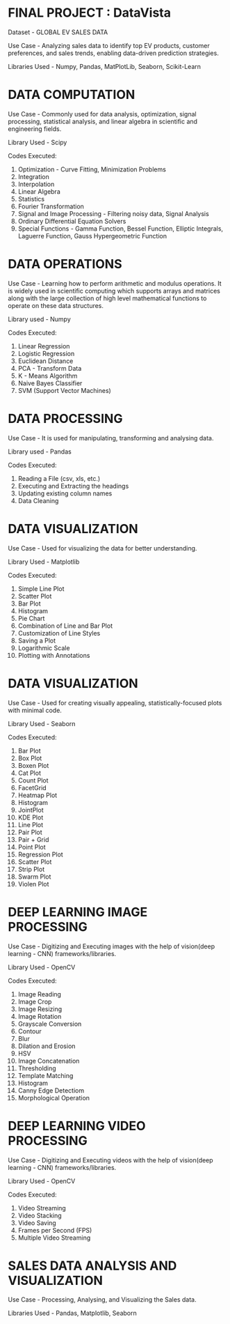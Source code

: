 # FINAL PROJECT : DataVista

Dataset - GLOBAL EV SALES DATA

Use Case - Analyzing sales data to identify top EV products, customer preferences, and sales trends, enabling data-driven prediction strategies.

Libraries Used - Numpy, Pandas, MatPlotLib, Seaborn, Scikit-Learn

# DATA COMPUTATION

Use Case - Commonly used for data analysis, optimization, signal processing, statistical analysis, and linear algebra in scientific and engineering fields.

Library Used - Scipy

Codes Executed: 
1. Optimization - Curve Fitting, Minimization Problems
3. Integration
4. Interpolation
5. Linear Algebra
6. Statistics
7. Fourier Transformation
8. Signal and Image Processing - Filtering noisy data, Signal Analysis
9. Ordinary Differential Equation Solvers
10. Special Functions - Gamma Function, Bessel Function, Elliptic Integrals, Laguerre Function, Gauss Hypergeometric Function

# DATA OPERATIONS

Use Case - Learning how to perform arithmetic and modulus operations. It is widely used in scientific computing which supports arrays and matrices along with the large collection of high level mathematical functions to operate on these data structures. 

Library used - Numpy

Codes Executed:
1. Linear Regression
2. Logistic Regression
3. Euclidean Distance
4. PCA - Transform Data
5. K - Means Algorithm
6. Naive Bayes Classifier
7. SVM (Support Vector Machines)

# DATA PROCESSING

Use Case - It is used for manipulating, transforming and analysing data.

Library used - Pandas

Codes Executed:
1. Reading a File (csv, xls, etc.)
2. Executing and Extracting the headings
3. Updating existing column names
4. Data Cleaning

# DATA VISUALIZATION

Use Case - Used for visualizing the data for better understanding.

Library Used - Matplotlib 

Codes Executed:
1. Simple Line Plot
2. Scatter Plot
3. Bar Plot
4. Histogram
5. Pie Chart
6. Combination of Line and Bar Plot
7. Customization of Line Styles
8. Saving a Plot
9. Logarithmic Scale
10. Plotting with Annotations


# DATA VISUALIZATION

Use Case - Used for creating visually appealing, statistically-focused plots with minimal code.

Library Used - Seaborn

Codes Executed:
1. Bar Plot
2. Box Plot
3. Boxen Plot
4. Cat Plot
5. Count Plot
6. FacetGrid
7. Heatmap Plot
8. Histogram
9. JointPlot
10. KDE Plot
11. Line Plot
12. Pair Plot
13. Pair + Grid
14. Point Plot
15. Regression Plot
16. Scatter Plot
17. Strip Plot
18. Swarm Plot
19. Violen Plot
    
# DEEP LEARNING IMAGE PROCESSING

Use Case - Digitizing and Executing images with the help of vision(deep learning - CNN) frameworks/libraries.

Library Used - OpenCV

Codes Executed:
1. Image Reading
2. Image Crop
3. Image Resizing
4. Image Rotation
5. Grayscale Conversion
6. Contour
7. Blur
8. Dilation and Erosion
9. HSV
10. Image Concatenation
11. Thresholding
12. Template Matching
13. Histogram
14. Canny Edge Detectiom
15. Morphological Operation

# DEEP LEARNING VIDEO PROCESSING

Use Case - Digitizing and Executing videos with the help of vision(deep learning - CNN) frameworks/libraries.

Library Used - OpenCV

Codes Executed:
1. Video Streaming
2. Video Stacking
3. Video Saving
4. Frames per Second (FPS)
5. Multiple Video Streaming

# SALES DATA ANALYSIS AND VISUALIZATION

Use Case - Processing, Analysing, and Visualizing the Sales data.

Libraries Used - Pandas, Matplotlib, Seaborn



